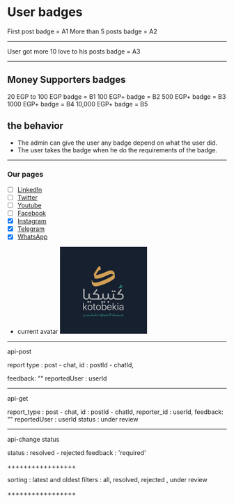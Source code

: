 # User badges

First post badge = A1
More than 5 posts badge = A2

---

User got more 10 love to his posts badge = A3

---

## Money Supporters badges

20 EGP to 100 EGP badge = B1
100 EGP+ badge = B2
500 EGP+ badge = B3
1000 EGP+ badge = B4
10,000 EGP+ badge = B5

## the behavior

- The admin can give the user any badge depend on what the user did.
- The user takes the badge when he do the requirements of the badge.

---

<!--
## report type | report id | reporter id

## post | post id | user id |

## chat | chat id | user id |
-->

<!-- --- -->

### **Our pages**

- [ ] [LinkedIn](https://www.linkedin.com/company/kotobekia)
- [ ] [Twitter](https://twitter.com/kotobekia)
- [ ] [Youtube](https://www.youtube.com/@Kotobekia)
- [ ] [Facebook](https://www.facebook.com/kotobekia)
- [x] [Instagram](https://www.instagram.com/kotobekia)
- [x] [Telegram](https://t.me/kotobekia)
- [x] [WhatsApp](https://chat.whatsapp.com/HmNIZTOERoxGgF4e2g8oUY)

* current avatar
  <img src="/public/assets/images/socailmedia-logo.png" alt="OpenAI Logo" width="200" height="200">
  </div>

---

api-post

report type : post - chat,
id : postId - chatId,

<!-- reporter id : userId, -->

feedback: ""
reportedUser : userId

---

api-get

report_type : post - chat,
id : postId - chatId,
reporter_id : userId,
feedback: ""
reportedUser : userId
status : under review

---

api-change status

status : resolved - rejected
feedback : 'required'

+++++++++++++++++

sorting : latest and oldest
filters : all, resolved, rejected , under review

+++++++++++++++++
